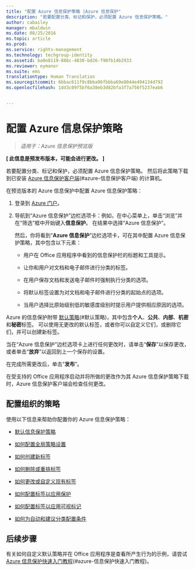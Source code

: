 ```yaml
---
title: "配置 Azure 信息保护策略 |Azure 信息保护"
description: "若要配置分类、标记和保护，必须配置 Azure 信息保护策略。"
author: cabailey
manager: mbaldwin
ms.date: 08/25/2016
ms.topic: article
ms.prod: 
ms.service: rights-management
ms.technology: techgroup-identity
ms.assetid: ba0e8119-886c-4830-bd26-f98fb14b2933
ms.reviewer: eymanor
ms.suite: ems
translationtype: Human Translation
ms.sourcegitcommit: 6bbac611f9c8bba96fbbba69e8044e494134d792
ms.openlocfilehash: 1dd3c09f5bf6a38eb3d82bfa3f7a756f5237eab6


---
```


# 配置 Azure 信息保护策略

>*适用于：Azure 信息保护预览版*

**[ 此信息是预发布版本，可能会进行更改。 ]**

若要配置分类、标记和保护，必须配置 Azure 信息保护策略。 然后将此策略下载到已安装 [Azure 信息保护客户端](https://www.microsoft.com/en-us/download/details.aspx?id=53018)(#azure-信息保护客户端) 的计算机。

在预览版本的 Azure 信息保护中配置 Azure 信息保护策略：

1. 登录到 [Azure 门户](https://portal.azure.com)。

2. 导航到“Azure 信息保护”边栏选项卡：例如，在中心菜单上，单击“浏览”并在“筛选”框中开始键入**信息保护**。 在结果中选择“Azure 信息保护”。 

    然后，你将看到“**Azure 信息保护**”边栏选项卡，可在其中配置 Azure 信息保护策略，其中包含以下元素：

    - 用户在 Office 应用程序中看到的信息保护栏的标题和工具提示。

    - 让你和用户对文档和电子邮件进行分类的标签。

    - 在用户保存文档和发送电子邮件时强制执行分类的选项。

    - 将默认标签设置为对文档和电子邮件进行分类的起始点的选项。

    - 当用户选择比原始级别低的敏感度级别时提示用户提供相应原因的选项。


Azure 的信息保护附带 [默认策略](configure-policy-default.md)(#默认策略)，其中包含**个人**、**公共**、**内部**、**机密**和**秘密**标签。 可以使用无更改的默认标签，或者你可以自定义它们，或删除它们，并可以创建新标签。

当在“Azure 信息保护”边栏选项卡上进行任何更改时，请单击“**保存**”以保存更改，或者单击“**放弃**”以返回到上一个保存的设置。 

在完成所需更改后，单击“**发布**”。 

在受支持的 Office 应用程序启动并将所做的更改作为其 Azure 信息保护策略下载时，Azure 信息保护客户端会检查任何更改。

## 配置组织的策略

使用以下信息来帮助你配置你的 Azure 信息保护策略：

- [默认信息保护策略](configure-policy-default.md)

- [如何配置全局策略设置](configure-policy-settings.md)

- [如何创建新标签](configure-policy-new-label.md)

- [如何删除或重排标签](configure-policy-delete-reorder.md)

- [如何更改或自定义现有标签](configure-policy-change-label.md)

- [如何配置标签以应用保护](configure-policy-protection.md)

- [如何配置标签以应用可视标记](configure-policy-markings.md)

- [如何为自动和建议分类配置条件](configure-policy-classification.md)

## 后续步骤

有关如何自定义默认策略并在 Office 应用程序是查看所产生行为的示例，请尝试 [Azure 信息保护快速入门教程](infoprotect-quick-start-tutorial.md)(#azure-信息保护快速入门教程)。




<!--HONumber=Sep16_HO1-->


